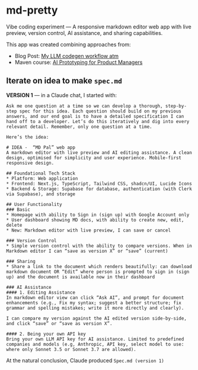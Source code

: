 # md-pretty
Vibe coding experiment — A responsive markdown editor web app with live preview, version control, AI assistance, and sharing capabilities. 

This app was created combining approaches from:
- Blog Post: [My LLM codegen workflow atm](https://harper.blog/2025/02/16/my-llm-codegen-workflow-atm/)
- Maven course: [AI Prototyping for Product Managers](https://maven.com/tech-for-product/ai-prototyping-for-product-managers)

## Iterate on idea to make `spec.md`

**VERSION 1** — in a Claude chat, I started with:

```
Ask me one question at a time so we can develop a thorough, step-by-step spec for this idea. Each question should build on my previous answers, and our end goal is to have a detailed specification I can hand off to a developer. Let’s do this iteratively and dig into every relevant detail. Remember, only one question at a time.

Here’s the idea:

# IDEA -  “MD Pal” web app
A markdown editor with live preview and AI editing assistance. A clean design, optimised for simplicity and user experience. Mobile-first responsive design.

## Foundational Tech Stack
* Platform: Web application
* Frontend: Next.js, TypeScript, Tailwind CSS, shadcn/UI, Lucide Icons
* Backend & Storage: Supabase for database, authentication (with Clerk via Supabase), and storage

## User Functionality
### Basic
* Homepage with ability to Sign in (sign up) with Google Account only
* User dashboard showing MD docs, with ability to create new, edit, delete
* New: Markdown editor with live preview, I can save or cancel

### Version Control
* Simple version control with the ability to compare versions. When in Markdown editor I can “save as version X” or “save” (current)

### Sharing
* Share a link to the document which renders beautifully: can download markdown document OR “Edit” where person is prompted to sign in (sign up) and the document is available now in their dashboard 

### AI Assistance
#### 1. Editing Assistance
In markdown editor view can click “Ask AI”, and prompt for document enhancements (e.g., Fix my syntax; suggest a better structure; fix grammar and spelling mistakes; write it more directly and clearly). 

I can compare my version against the AI edited version side-by-side, and click “save” or “save as version X”.

#### 2. Being your own API key
Bring your own LLM API key for AI assistance. Limited to predefined companies and models (e.g, Anthropic, API key, select model to use: where only Sonnet 3.5 or Sonnet 3.7 are allowed).
```

At the natural conclusion, Claude produced `Spec.md (version 1)`